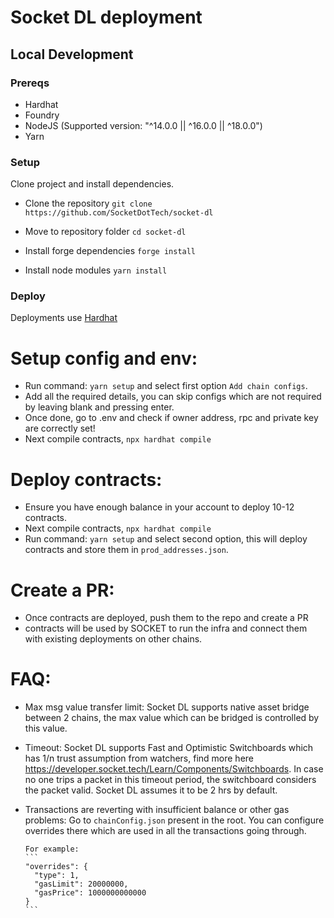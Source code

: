# Socket DL deployment

## Local Development

### Prereqs

- Hardhat
- Foundry
- NodeJS (Supported version: "^14.0.0 || ^16.0.0 || ^18.0.0")
- Yarn

### Setup

Clone project and install dependencies.

- Clone the repository
  `git clone https://github.com/SocketDotTech/socket-dl`

- Move to repository folder
  `cd socket-dl`

- Install forge dependencies
  `forge install`

- Install node modules
  `yarn install`

### Deploy

Deployments use [Hardhat](https://github.com/NomicFoundation/hardhat)

# Setup config and env:

- Run command: `yarn setup` and select first option `Add chain configs`.
- Add all the required details, you can skip configs which are not required by leaving blank and pressing enter.
- Once done, go to .env and check if owner address, rpc and private key are correctly set!
- Next compile contracts, `npx hardhat compile`

# Deploy contracts:

- Ensure you have enough balance in your account to deploy 10-12 contracts.
- Next compile contracts, `npx hardhat compile`
- Run command: `yarn setup` and select second option, this will deploy contracts and store them in `prod_addresses.json`.

# Create a PR:

- Once contracts are deployed, push them to the repo and create a PR
- contracts will be used by SOCKET to run the infra and connect them with existing deployments on other chains.

# FAQ:

- Max msg value transfer limit: Socket DL supports native asset bridge between 2 chains, the max value which can be bridged is controlled by this value.
- Timeout: Socket DL supports Fast and Optimistic Switchboards which has 1/n trust assumption from watchers, find more here https://developer.socket.tech/Learn/Components/Switchboards.
  In case no one trips a packet in this timeout period, the switchboard considers the packet valid. Socket DL assumes it to be 2 hrs by default.
- Transactions are reverting with insufficient balance or other gas problems:
  Go to `chainConfig.json` present in the root. You can configure overrides there which are used in all the transactions going through.

      For example:
      ```
      "overrides": {
        "type": 1,
        "gasLimit": 20000000,
        "gasPrice": 1000000000000
      }
      ```
